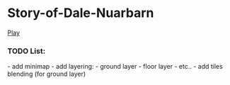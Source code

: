 # Story-of-Dale-Nuarbarn
<a href=https://mixdevanim.github.io/Story-of-Dale-Nuarbarn/>Play</a>

<h3><b>TODO List:</b></h3>
- add minimap
- add layering:
  - ground layer
  - floor layer
  - etc..
- add tiles blending (for ground layer)
